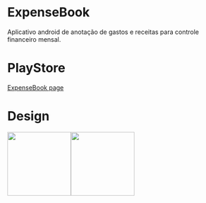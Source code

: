 # ExpenseBook
Aplicativo android de anotação de gastos e receitas para controle financeiro mensal.

# PlayStore
[ExpenseBook page](https://play.google.com/store/apps/details?id=com.thepoi.expensebook)

# Design
<div style="display: flex">
<img src="https://user-images.githubusercontent.com/21327462/216721580-15c89735-f2dd-4cf5-9c65-6724d85d5f57.jpg"  style="width: 15vw">
<img src="https://user-images.githubusercontent.com/21327462/216721588-4ff4e375-6039-4f43-9948-cf731c8db484.jpg"  style="width: 15vw">  
</div>
